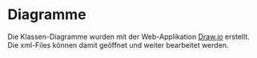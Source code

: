 # Diagramme

Die Klassen-Diagramme wurden mit der Web-Applikation [Draw.io](https://www.draw.io) erstellt. Die xml-Files können damit geöffnet und weiter bearbeitet werden.